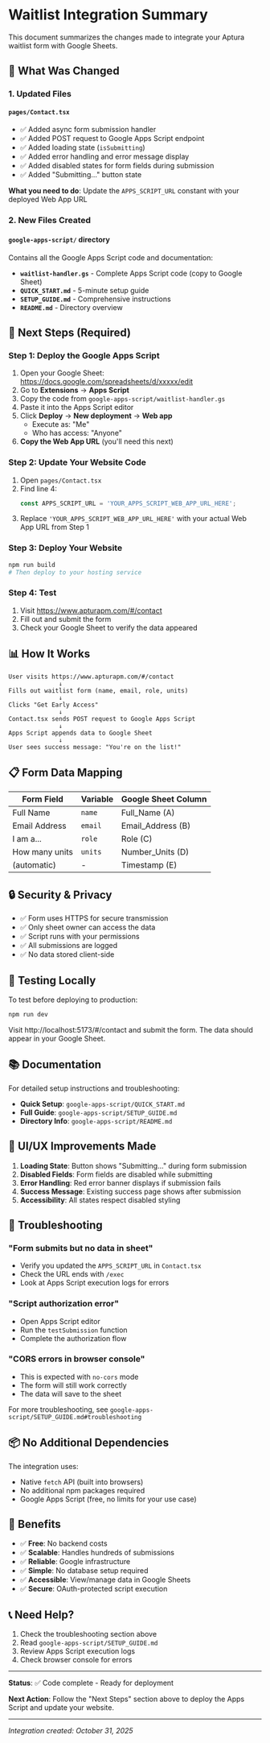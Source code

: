 # Waitlist Integration Summary

This document summarizes the changes made to integrate your Aptura waitlist form with Google Sheets.

## 📝 What Was Changed

### 1. Updated Files

#### `pages/Contact.tsx`
- ✅ Added async form submission handler
- ✅ Added POST request to Google Apps Script endpoint
- ✅ Added loading state (`isSubmitting`)
- ✅ Added error handling and error message display
- ✅ Added disabled states for form fields during submission
- ✅ Added "Submitting..." button state

**What you need to do**: Update the `APPS_SCRIPT_URL` constant with your deployed Web App URL

### 2. New Files Created

#### `google-apps-script/` directory
Contains all the Google Apps Script code and documentation:

- **`waitlist-handler.gs`** - Complete Apps Script code (copy to Google Sheet)
- **`QUICK_START.md`** - 5-minute setup guide
- **`SETUP_GUIDE.md`** - Comprehensive instructions
- **`README.md`** - Directory overview

## 🚀 Next Steps (Required)

### Step 1: Deploy the Google Apps Script
1. Open your Google Sheet: https://docs.google.com/spreadsheets/d/xxxxx/edit
2. Go to **Extensions** → **Apps Script**
3. Copy the code from `google-apps-script/waitlist-handler.gs`
4. Paste it into the Apps Script editor
5. Click **Deploy** → **New deployment** → **Web app**
   - Execute as: "Me"
   - Who has access: "Anyone"
6. **Copy the Web App URL** (you'll need this next)

### Step 2: Update Your Website Code
1. Open `pages/Contact.tsx`
2. Find line 4:
   ```typescript
   const APPS_SCRIPT_URL = 'YOUR_APPS_SCRIPT_WEB_APP_URL_HERE';
   ```
3. Replace `'YOUR_APPS_SCRIPT_WEB_APP_URL_HERE'` with your actual Web App URL from Step 1

### Step 3: Deploy Your Website
```bash
npm run build
# Then deploy to your hosting service
```

### Step 4: Test
1. Visit https://www.apturapm.com/#/contact
2. Fill out and submit the form
3. Check your Google Sheet to verify the data appeared

## 📊 How It Works

```
User visits https://www.apturapm.com/#/contact
              ↓
Fills out waitlist form (name, email, role, units)
              ↓
Clicks "Get Early Access"
              ↓
Contact.tsx sends POST request to Google Apps Script
              ↓
Apps Script appends data to Google Sheet
              ↓
User sees success message: "You're on the list!"
```

## 📋 Form Data Mapping

| Form Field | Variable | Google Sheet Column |
|------------|----------|---------------------|
| Full Name | `name` | Full_Name (A) |
| Email Address | `email` | Email_Address (B) |
| I am a... | `role` | Role (C) |
| How many units | `units` | Number_Units (D) |
| (automatic) | - | Timestamp (E) |

## 🔒 Security & Privacy

- ✅ Form uses HTTPS for secure transmission
- ✅ Only sheet owner can access the data
- ✅ Script runs with your permissions
- ✅ All submissions are logged
- ✅ No data stored client-side

## 🧪 Testing Locally

To test before deploying to production:

```bash
npm run dev
```

Visit http://localhost:5173/#/contact and submit the form. The data should appear in your Google Sheet.

## 📚 Documentation

For detailed setup instructions and troubleshooting:
- **Quick Setup**: `google-apps-script/QUICK_START.md`
- **Full Guide**: `google-apps-script/SETUP_GUIDE.md`
- **Directory Info**: `google-apps-script/README.md`

## 🎨 UI/UX Improvements Made

1. **Loading State**: Button shows "Submitting..." during form submission
2. **Disabled Fields**: Form fields are disabled while submitting
3. **Error Handling**: Red error banner displays if submission fails
4. **Success Message**: Existing success page shows after submission
5. **Accessibility**: All states respect disabled styling

## 🔧 Troubleshooting

### "Form submits but no data in sheet"
- Verify you updated the `APPS_SCRIPT_URL` in `Contact.tsx`
- Check the URL ends with `/exec`
- Look at Apps Script execution logs for errors

### "Script authorization error"
- Open Apps Script editor
- Run the `testSubmission` function
- Complete the authorization flow

### "CORS errors in browser console"
- This is expected with `no-cors` mode
- The form will still work correctly
- The data will save to the sheet

For more troubleshooting, see `google-apps-script/SETUP_GUIDE.md#troubleshooting`

## 📦 No Additional Dependencies

The integration uses:
- Native `fetch` API (built into browsers)
- No additional npm packages required
- Google Apps Script (free, no limits for your use case)

## 🎉 Benefits

- ✅ **Free**: No backend costs
- ✅ **Scalable**: Handles hundreds of submissions
- ✅ **Reliable**: Google infrastructure
- ✅ **Simple**: No database setup required
- ✅ **Accessible**: View/manage data in Google Sheets
- ✅ **Secure**: OAuth-protected script execution

## 📞 Need Help?

1. Check the troubleshooting section above
2. Read `google-apps-script/SETUP_GUIDE.md`
3. Review Apps Script execution logs
4. Check browser console for errors

---

**Status**: ✅ Code complete - Ready for deployment

**Next Action**: Follow the "Next Steps" section above to deploy the Apps Script and update your website.

---

*Integration created: October 31, 2025*

